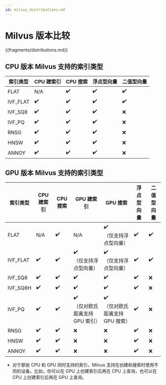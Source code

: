 ```yaml
---
id: milvus_distributions.md
---
```


# Milvus 版本比较

<div>
{{fragments/distributions.md}}
</div>


## CPU 版本 Milvus 支持的索引类型

<div class="table-wrapper" markdown="block">

| 索引类型    | CPU 建索引 | CPU 搜索 | 浮点型向量 | 二值型向量 |
| ---------- | ---------------- | ------------ | ------------- | ------------- |
| FLAT     | N/A                | ✔️            | ✔️             | ✔️         　   |
| IVF_FLAT | ✔️                | ✔️            | ✔️             | ✔️          　  |
| IVF_SQ8  | ✔️                | ✔️            | ✔️             | ❌             |
| IVF_PQ   | ✔️                | ✔️            | ✔️             | ❌             |
| RNSG     | ✔️                | ✔️            | ✔️             | ❌             |
| HNSW     | ✔️                | ✔️            | ✔️             | ❌             |
| ANNOY    | ✔️                | ✔️            | ✔️             | ❌             |

</div>

## GPU 版本 Milvus 支持的索引类型

<div class="table-wrapper" markdown="block">

| 索引类型    | CPU 建索引    | CPU 搜索 | GPU 建索引      | GPU 搜索       | 浮点型向量  | 二值型向量 |
| ---------- | ---------------- | ------------ | ------------------ | ----------------- | ------------- | ------------ |
| FLAT     | N/A                | ✔️            | N/A                  | ✔️<br>（仅支持浮点型向量） | ✔️             | ✔️            |
| IVF_FLAT | ✔️                | ✔️            | ✔️<br>（仅支持浮点型向量）  | ✔️<br>（仅支持浮点型向量） | ✔️             | ✔️            |
| IVF_SQ8  | ✔️                | ✔️            | ✔️                  | ✔️                 | ✔️             | ❌           |
| IVF_SQ8H | ✔️                | ✔️            | ✔️                  | ✔️                 | ✔️             | ❌           |
| IVF_PQ   | ✔️                | ✔️            | ✔️<br>（仅对欧氏距离支持 GPU 索引）                  | ✔️<br>（仅对欧氏距离支持 GPU 搜索）                 | ✔️             | ❌           |
| RNSG     | ✔️                | ✔️            | ❌                 | ❌                | ✔️             | ❌           |
| HNSW     | ✔️                | ✔️            | ❌                 | ❌                | ✔️             | ❌           |
| ANNOY    | ✔️                | ✔️            | ❌                 | ❌                | ✔️             | ❌           |

</div>

<div class="alert note">
<ul>
<li>对于那些 CPU 和 GPU 同时支持的索引，Milvus 支持在创建和搜索时使用不同的设备。比如，你可以在 GPU 上创建索引后再在 CPU 上查询，也可以在 CPU 上创建索引后再在 GPU 上查询。</li>
</ul>
</div>